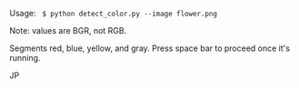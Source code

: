 Usage: ``` $ python detect_color.py --image flower.png```

Note: values are BGR, not RGB.

Segments red, blue, yellow, and gray. Press space bar to proceed once it's
running.

JP
